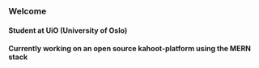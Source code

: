 ### Welcome 
#### Student at UiO (University of Oslo)
#### Currently working on an open source kahoot-platform using the MERN stack
